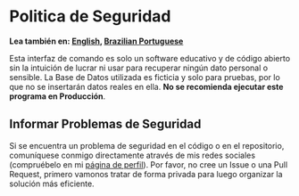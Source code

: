 # Politica de Seguridad

**Lea también en: [English](./SECURITY.md), [Brazilian Portuguese](./SECURITY.PT-BR.md)**

Esta interfaz de comando es solo un software educativo y de código abierto sin la intuición de lucrar ni usar para recuperar ningún dato personal o sensible. La Base de Datos utilizada es ficticia y solo para pruebas, por lo que no se insertarán datos reales en ella. **No se recomienda ejecutar este programa en Producción**.

## Informar Problemas de Seguridad

Si se encuentra un problema de seguridad en el código o en el repositorio, comuníquese conmigo directamente através de mis redes sociales (compruébelo en mi [página de perfil](https://github.com/Mestre-Tramador#social-media)). Por favor, no cree un Issue o una Pull Request, primero vamonos tratar de forma privada para luego organizar la solución más eficiente.
